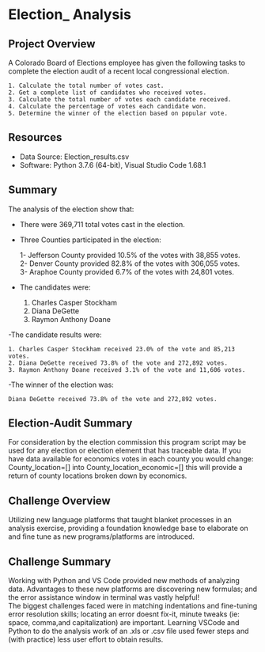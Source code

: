 # Election_ Analysis
## Project Overview
A Colorado Board of Elections employee has given the following tasks to complete the election audit of a recent local congressional election.
	
	1. Calculate the total number of votes cast.
	2. Get a complete list of candidates who received votes.
	3. Calculate the total number of votes each candidate received.
	4. Calculate the percentage of votes each candidate won.
	5. Determine the winner of the election based on popular vote.

## Resources
- Data Source: Election_results.csv
- Software: Python 3.7.6 (64-bit), Visual Studio Code 1.68.1

## Summary
The analysis of the election show that:

- There were 369,711 total votes cast in the election.

- Three Counties participated in the election:

	1- Jefferson County provided 10.5% of the votes with 38,855 votes.   	
	2- Denver County provided 82.8% of the votes with 306,055 votes.    	
	3- Araphoe County provided 6.7% of the votes with 24,801 votes.

- The candidates were:	

	1. Charles Casper Stockham
	2. Diana DeGette
	3. Raymon Anthony Doane

-The candidate results were:

	1. Charles Casper Stockham received 23.0% of the vote and 85,213 votes.
	2. Diana DeGette received 73.8% of the vote and 272,892 votes.
	3. Raymon Anthony Doane received 3.1% of the vote and 11,606 votes.

-The winner of the election was:

  	Diana DeGette received 73.8% of the vote and 272,892 votes.

	
## Election-Audit Summary
For consideration by the election commission this program script may be used for any election or election element that has traceable data. If you have data available for economics votes in each county you would change:
County_location=[] into County_location_economic=[]
this will provide a return of county locations broken down by economics.

## Challenge Overview
Utilizing new language platforms that taught blanket processes in an analysis exercise, providing a foundation knowledge base to elaborate on and fine tune as new programs/platforms are introduced.

## Challenge Summary
Working with Python and VS Code provided new methods of analyzing data. 
Advantages to these new platforms are discovering new formulas; and the error assistance window in terminal was vastly helpful!  
The biggest challenges faced were in matching indentations and fine-tuning error resolution skills; locating an error doesnt fix-it, minute tweaks (ie: space, comma,and capitalization) are important. 
Learning VSCode and Python to do the analysis work of an .xls or .csv file used fewer steps and (with practice) less user effort to obtain results. 
